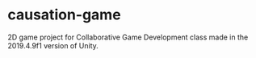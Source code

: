 # causation-game
2D game project for Collaborative Game Development class made in the 2019.4.9f1 version of Unity.

